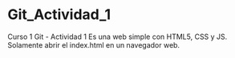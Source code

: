 # Git_Actividad_1
Curso 1 Git - Actividad 1
Es una web simple con HTML5, CSS y JS.
Solamente abrir el index.html en un navegador web.
